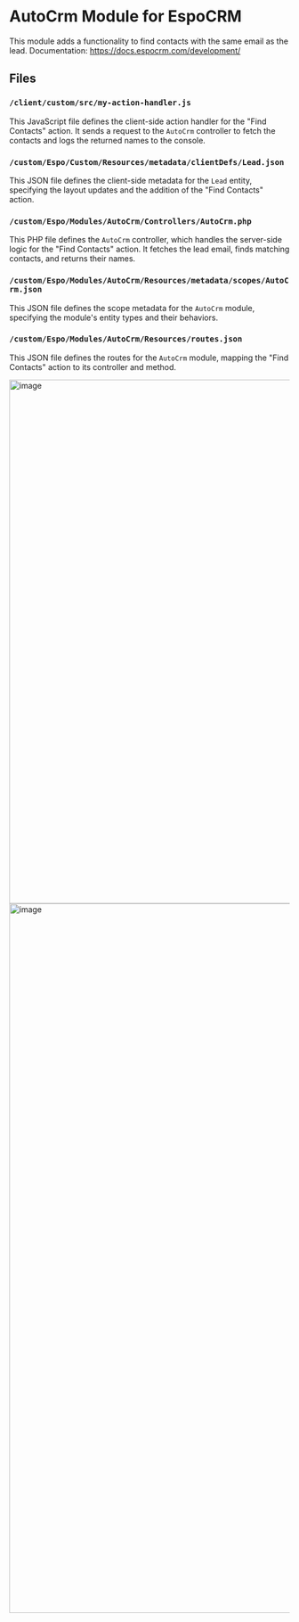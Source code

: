 # AutoCrm Module for EspoCRM

This module adds a functionality to find contacts with the same email as the lead.
Documentation: https://docs.espocrm.com/development/

## Files

### `/client/custom/src/my-action-handler.js`
This JavaScript file defines the client-side action handler for the "Find Contacts" action. It sends a request to the `AutoCrm` controller to fetch the contacts and logs the returned names to the console.

### `/custom/Espo/Custom/Resources/metadata/clientDefs/Lead.json`
This JSON file defines the client-side metadata for the `Lead` entity, specifying the layout updates and the addition of the "Find Contacts" action.

### `/custom/Espo/Modules/AutoCrm/Controllers/AutoCrm.php`
This PHP file defines the `AutoCrm` controller, which handles the server-side logic for the "Find Contacts" action. It fetches the lead email, finds matching contacts, and returns their names.

### `/custom/Espo/Modules/AutoCrm/Resources/metadata/scopes/AutoCrm.json`
This JSON file defines the scope metadata for the `AutoCrm` module, specifying the module's entity types and their behaviors.

### `/custom/Espo/Modules/AutoCrm/Resources/routes.json`
This JSON file defines the routes for the `AutoCrm` module, mapping the "Find Contacts" action to its controller and method.

<img width="940" alt="image" src="https://github.com/LywwKkA-aD/espocrmjunior/assets/129105081/f701eb92-94ef-43de-8456-a2cc825ef6be">

<img width="1273" alt="image" src="https://github.com/LywwKkA-aD/espocrmjunior/assets/129105081/a42e12ef-ae19-4494-a1aa-f86ff5cb61c2">


